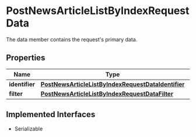 

# PostNewsArticleListByIndexRequestData

The data member contains the request's primary data.

## Properties

Name | Type | Description | Notes
------------ | ------------- | ------------- | -------------
**identifier** | [**PostNewsArticleListByIndexRequestDataIdentifier**](PostNewsArticleListByIndexRequestDataIdentifier.md) |  | 
**filter** | [**PostNewsArticleListByIndexRequestDataFilter**](PostNewsArticleListByIndexRequestDataFilter.md) |  |  [optional]


## Implemented Interfaces

* Serializable


